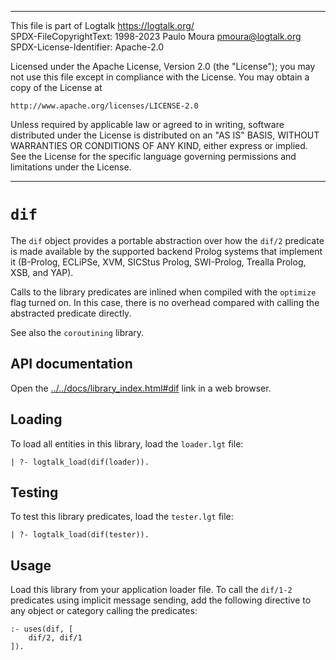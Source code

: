 ________________________________________________________________________

This file is part of Logtalk <https://logtalk.org/>  
SPDX-FileCopyrightText: 1998-2023 Paulo Moura <pmoura@logtalk.org>  
SPDX-License-Identifier: Apache-2.0

Licensed under the Apache License, Version 2.0 (the "License");
you may not use this file except in compliance with the License.
You may obtain a copy of the License at

    http://www.apache.org/licenses/LICENSE-2.0

Unless required by applicable law or agreed to in writing, software
distributed under the License is distributed on an "AS IS" BASIS,
WITHOUT WARRANTIES OR CONDITIONS OF ANY KIND, either express or implied.
See the License for the specific language governing permissions and
limitations under the License.
________________________________________________________________________


`dif`
=====

The `dif` object provides a portable abstraction over how the `dif/2`
predicate is made available by the supported backend Prolog systems
that implement it (B-Prolog, ECLiPSe, XVM, SICStus Prolog, SWI-Prolog,
Trealla Prolog, XSB, and YAP).

Calls to the library predicates are inlined when compiled with the
`optimize` flag turned on. In this case, there is no overhead compared
with calling the abstracted predicate directly.

See also the `coroutining` library.


API documentation
-----------------

Open the [../../docs/library_index.html#dif](../../docs/library_index.html#dif)
link in a web browser.


Loading
-------

To load all entities in this library, load the `loader.lgt` file:

	| ?- logtalk_load(dif(loader)).


Testing
-------

To test this library predicates, load the `tester.lgt` file:

	| ?- logtalk_load(dif(tester)).


Usage
-----

Load this library from your application loader file. To call the `dif/1-2`
predicates using implicit message sending, add the following directive to
any object or category calling the predicates:

	:- uses(dif, [
		dif/2, dif/1
	]).
